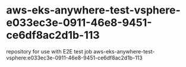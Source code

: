 # aws-eks-anywhere-test-vsphere-e033ec3e-0911-46e8-9451-ce6df8ac2d1b-113
repository for use with E2E test job aws-eks-anywhere-test-vsphere:e033ec3e-0911-46e8-9451-ce6df8ac2d1b-113
